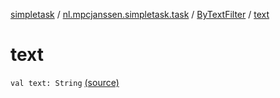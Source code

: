 [simpletask](../../index.md) / [nl.mpcjanssen.simpletask.task](../index.md) / [ByTextFilter](index.md) / [text](.)

# text

`val text: String` [(source)](https://github.com/mpcjanssen/simpletask-android/blob/master/src/main/java/nl/mpcjanssen/simpletask/task/ByTextFilter.kt#L39)